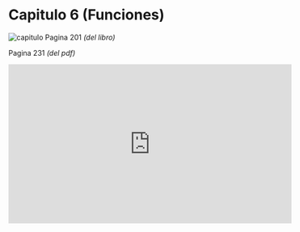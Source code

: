 # Capitulo 6 (Funciones)
![capitulo](https://github.com/krilinxito/problemasProgra/assets/114535348/0203f96c-4aca-40db-888c-6d63367fb353)
Pagina 201 _(del libro)_

Pagina 231 _(del pdf)_

<iframe width="560" height="315" src="https://www.youtube.com/embed/3GymExBkKjE?si=V2FECV4zm_K9EJq-" title="YouTube video player" frameborder="0" allow="accelerometer; autoplay; clipboard-write; encrypted-media; gyroscope; picture-in-picture; web-share" referrerpolicy="strict-origin-when-cross-origin" allowfullscreen></iframe>
